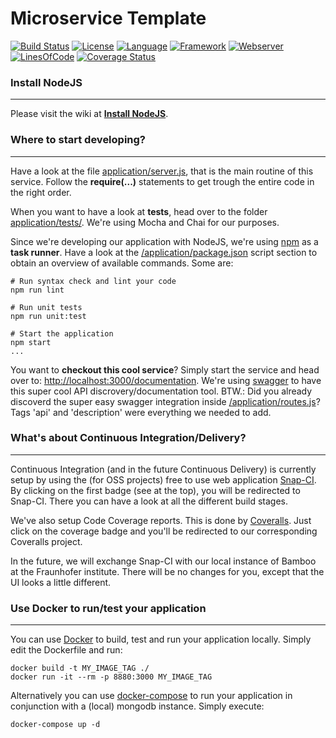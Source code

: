 # Microservice Template #
[![Build Status](https://travis-ci.org/slidewiki/file-service.svg?branch=master)](https://travis-ci.org/slidewiki/file-service)
[![License](https://img.shields.io/badge/License-MPL%202.0-green.svg)](https://github.com/slidewiki/file-service/blob/master/LICENSE)
[![Language](https://img.shields.io/badge/Language-Javascript%20ECMA2015-lightgrey.svg)](https://developer.mozilla.org/en-US/docs/Web/JavaScript)
[![Framework](https://img.shields.io/badge/Framework-NodeJS%206.4.0-blue.svg)](https://nodejs.org/)
[![Webserver](https://img.shields.io/badge/Webserver-Hapi%2014.1.0-blue.svg)](http://hapijs.com/)
[![LinesOfCode](https://img.shields.io/badge/LOC-676-lightgrey.svg)](https://github.com/slidewiki/file-service/blob/master/application/package.json)
[![Coverage Status](https://coveralls.io/repos/github/slidewiki/file-service/badge.svg?branch=master)](https://coveralls.io/github/slidewiki/file-service?branch=master)

### Install NodeJS ###
---
Please visit the wiki at [**Install NodeJS**](https://github.com/slidewiki/file-service/wiki/Install-NodeJS).

### Where to start developing? ###
---
Have a look at the file [application/server.js](https://github.com/slidewiki/file-service/blob/master/application/server.js), that is the main routine of this service. Follow the **require(...)** statements to get trough the entire code in the right order.

When you want to have a look at **tests**, head over to the folder [application/tests/](https://github.com/slidewiki/file-service/tree/master/application/tests). We're using Mocha and Chai for our purposes.

Since we're developing our application with NodeJS, we're using [npm](https://docs.npmjs.com/) as a **task runner**. Have a look at the [/application/package.json](https://github.com/slidewiki/file-service/blob/master/application/package.json) script section to obtain an overview of available commands. Some are:

```
# Run syntax check and lint your code
npm run lint

# Run unit tests
npm run unit:test

# Start the application
npm start
...
```

You want to **checkout this cool service**? Simply start the service and head over to: [http://localhost:3000/documentation](http://localhost:3000/documentation). We're using  [swagger](https://www.npmjs.com/package/hapi-swagger) to have this super cool API discrovery/documentation tool. BTW.: Did you already discoverd the super easy swagger integration inside [/application/routes.js](https://github.com/slidewiki/file-service/blob/master/application/routes.js)? Tags 'api' and 'description' were everything we needed to add.

### What's about Continuous Integration/Delivery? ###
---
Continuous Integration (and in the future Continuous Delivery) is currently setup by using the (for OSS projects) free to use web application [Snap-CI](https://snap-ci.com/). By clicking on the first badge (see at the top), you will be redirected to Snap-CI. There you can have a look at all the different build stages.

We've also setup Code Coverage reports. This is done by [Coveralls](https://coveralls.io). Just click on the coverage badge and you'll be redirected to our corresponding Coveralls project.

In the future, we will exchange Snap-CI with our local instance of Bamboo at the Fraunhofer institute. There will be no changes for you, except that the UI looks a little different.

### Use Docker to run/test your application ###
---
You can use [Docker](https://www.docker.com/) to build, test and run your application locally. Simply edit the Dockerfile and run:

```
docker build -t MY_IMAGE_TAG ./
docker run -it --rm -p 8880:3000 MY_IMAGE_TAG
```

Alternatively you can use [docker-compose](https://docs.docker.com/compose/) to run your application in conjunction with a (local) mongodb instance. Simply execute:

```
docker-compose up -d
```
